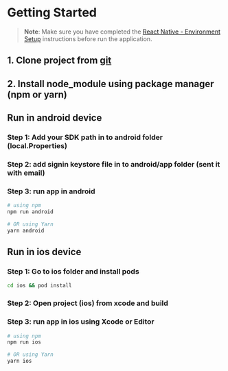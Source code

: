 # Getting Started

>**Note**: Make sure you have completed the [React Native - Environment Setup](https://reactnative.dev/docs/environment-setup) instructions before run the application.

## 1. Clone project from [git](https://reactnative.dev/docs/environment-setup) 

## 2. Install node_module using package manager (npm or yarn)

## Run in android device

### Step 1: Add your SDK path in to android folder (local.Properties)
### Step 2: add signin keystore file in to android/app folder (sent it with email)
### Step 3: run app in android
```bash
# using npm
npm run android
```
 ```bash
 # OR using Yarn
yarn android
```

## Run in ios device
### Step 1: Go to ios folder and install pods
```bash
cd ios && pod install
```
### Step 2: Open project (ios) from xcode and build  

### Step 3: run app in ios using Xcode or Editor

```bash
# using npm
npm run ios
```
 ```bash
 # OR using Yarn
yarn ios
```